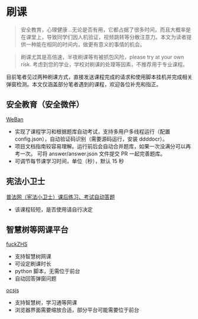 # **刷课**

> 安全教育，心理健康...无论是否有用，它都占据了很多时间，而且大概率是在课堂上，导致同学们因人机验证，视频跳转等分散注意力。本文为读者提供一种能在相同的时间内，做更有意义的事情的机会。

> 刷课尤其是高倍速，半夜刷课等有被抓包风险，please try at your own risk.
> 考虑到您的学业，学校对刷课的处理等因素，不推荐用于专业课程。

目前笔者见过两种刷课方式，直接发送课程完成的请求和使用脚本挂机并完成相关弹窗检测。本文仅涵盖部分笔者遇到的课程，欢迎各位补充和指正。

## 安全教育（安全微伴）

[WeBan](https://github.com/hangone/WeBan)

- 实现了课程学习和根据题库自动考试，支持多用户多线程运行（配置 config.json），自动验证码识别（需要源码运行，安装 ddddocr）。
- 项目文档指南较容易理解。运行前后会自动合并题库，如果一次没满分可以再考一次。 可将 answer/answer.json 文件提交 PR 一起完善题库。
- 可调节每节课学习时间，单位（秒），默认 15 秒

## 宪法小卫士

[普法网（宪法小卫士）课后练习、考试自动答题](https://greasyfork.org/zh-CN/scripts/430038-%E6%99%AE%E6%B3%95%E7%BD%91-%E5%AE%AA%E6%B3%95%E5%B0%8F%E5%8D%AB%E5%A3%AB-%E8%AF%BE%E5%90%8E%E7%BB%83%E4%B9%A0-%E8%80%83%E8%AF%95%E8%87%AA%E5%8A%A8%E7%AD%94%E9%A2%98)

- 该课程较短，是否使用请自行决定

## 智慧树等网课平台

[fuckZHS](https://github.com/VermiIIi0n/fuckZHS)

- 支持智慧树网课
- 可设定刷课时长
- python 脚本，无需位于前台
- 自动回答弹窗问题

[ocsjs](https://docs.ocsjs.com/docs/quickly-start)

- 支持智慧树，学习通等网课
- 浏览器界面需要缩放合适，部分平台可能需要位于前台
